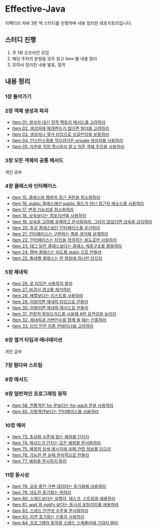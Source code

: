 # Effective-Java
이펙티브 자바 3판 책 스터디를 진행하며 내용 정리한 레포지토리입니다.


## 스터디 진행
1. 주 1회 오프라인 모임 
2. 해당 주차의 분량을 모두 읽고 item 별 내용 정리
3. 모여서 정리한 내용 발표, 질의


## 내용 정리
### 1장 들어가기
### 2장 객체 생성과 파괴
- [Item 01. 생성자 대신 정적 팩토리 메서드를 고려하라](/chapter02/item-01.md)
- [Item 02. 생성자에 매개변수가 많다면 빌더를 고려하라](/chapter02/item-02.md)
- [Item 03. 생성자나 열거 타입으로 싱글턴임을 보증하라](/chapter02/item-03.md)
- [Item 04. 인스턴스화를 막으려거든 private 생성자를 사용하라](/chapter02/item-04.md)
- [Item 05. 자원을 직접 명시하지 말고 의존 객체 주입을 사용하라](/chapter02/item-05.md)

### 3장 모든 객체의 공통 메서드
개인 공부

### 4장 클래스와 인터페이스
- [Item 15. 클래스와 멤버의 접근 권한을 최소화하라](/chapter04/item-15.md)
- [Item 16. public 클래스에선 public 필드가 아닌 접근자 메소드를 사용하라](/chapter04/item-16.md)
- [Item 17. 변경 가능성을 최소화하라](/chapter04/item-17.md)
- [Item 18. 상속보다는 컴포지션을 사용하라](/chapter04/item-18.md)
- [Item 19. 상속을 고려해 설계하고 문서화하라. 그러지 않았다면 상속을 금지하라](/chapter04/item-19.md)
- [Item 20. 추상 클래스보단 인터페이스를 우선하라](/chapter04/item-20.md)
- [Item 21. 인터페이스는 구현하는 쪽을 생각해 설계하라](/chapter04/item-21.md)
- [Item 22. 인터페이스는 타입을 정의하는 용도로만 사용하라](/chapter04/item-22.md)
- [Item 23. 태그 달린 클래스보다는 클래스 계층구조를 활용하라](/chapter04/item-23.md)
- [Item 24. 멤버 클래스는 되도록 static 으로 만들라](/chapter04/item-24.md)
- [Item 25. 톱레벨 클래스는 한 파일에 하나만 담으라](/chapter04/item-25.md)

### 5장 제네릭
- [Item 26. 로 타입은 사용하지 말라](/chapter05/item-26.md)
- [Item 27. 비검사 경고를 제거하라](/chapter05/item-27.md)
- [Item 28. 배열보다는 리스트를 사용하라](/chapter05/item-28.md)
- [Item 29. 이왕이면 제네릭 타입으로 만들라](/chapter05/item-29.md)
- [Item 30. 이왕이면 제네릭 메서드로 만들라](/chapter05/item-30.md)
- [Item 31. 한정적 와일드카드를 사용해 API 유연성을 높이라](/chapter05/item-31.md)
- [Item 32. 제네릭과 가변인수를 함께 쓸 때는 신중하라](/chapter05/item-32.md)
- [Item 33. 타입 안전 이종 컨테이너를 고려하라](/chapter05/item-33.md)

### 6장 열거 타입과 애너테이션
개인 공부

### 7장 람다와 스트림
### 8장 메서드
### 9장 일반적인 프로그래밍 원칙
- [Item 58. 전통적인 for 문보다는 for-each 문을 사용하라](/chapter09/item-58.md)
- [Item 65. 리플렉션보다는 인터페이스를 사용하라](/chapter09/item-65.md)

### 10장 예외
- [Item 73. 추상화 수준에 맞는 예외를 던지라](/chapter10/item-73.md)
- [Item 74. 메서드가 던지는 모든 예외를 문서화하라](/chapter10/item-74.md)
- [Item 75. 예외의 상세 메시지에 실패 관련 정보를 담으라](/chapter10/item-75.md)
- [Item 76. 가능한 한 실패 원자적으로 만들라](/chapter10/item-76.md)
- [Item 77. 예외를 무시하지 말라](/chapter10/item-77.md)

### 11장 동시성
- [Item 78. 공유 중인 가변 데이터는 동기화해 사용하라](/chapter11/item-78.md)
- [Item 79. 과도한 동기화는 피하라](/chapter11/item-79.md)
- [Item 80. 스레드보다는 실행자, 태스크, 스트림을 애용하라](/chapter11/item-80.md)
- [Item 81. wait 와 notify 보다는 동시성 유틸리티를 애용하라](/chapter11/item-81.md)
- [Item 82. 스레드 안전성 수준을 문서화하라](/chapter11/item-82.md)
- [Item 83. 지연 초기화는 신중히 사용하라](/chapter11/item-83.md)
- [Item 84. 프로그램의 동작을 스레드 스케줄러에 기대지 말라](/chapter11/item-84.md)